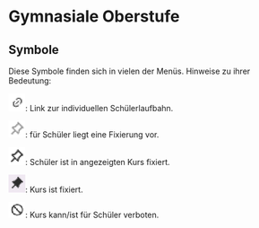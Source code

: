 # Gymnasiale Oberstufe

## Symbole
Diese Symbole finden sich in vielen der Menüs. Hinweise zu ihrer Bedeutung:

![Link_Schülerlaufbahn](./graphics/SVWS_Link_Schuelerlaufbahn.png): Link zur individuellen Schülerlaufbahn.

![Link_Schülerfix_1](./graphics/SVWS_Link_Schuelerfixierung_hellgrau.png): für Schüler liegt eine Fixierung vor.

![Link_Schülerfix_2](./graphics/SVWS_Link_Schuelerfixierung_grau.png): Schüler ist in angezeigten Kurs fixiert.

![Link_Schülerfix_3](./graphics/SVWS_Link_Schuelerfixierung_schwarz.png): Kurs ist fixiert.

![Link_Schülersperre](./graphics/SVWS_Link_Schuelersperrung.png): Kurs kann/ist für Schüler verboten.
